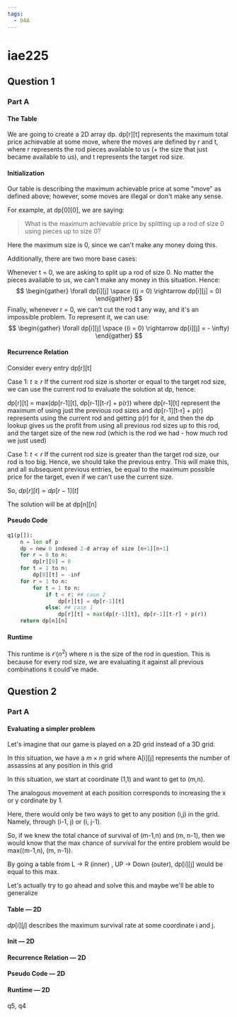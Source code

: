 ```yaml
---
tags:
  - DAA
---
```

# iae225
## Question 1

### Part A

#### The Table

We are going to create a 2D array dp.
dp\[r]\[t] represents the maximum total price achievable at some move, 
where the moves are defined by r and t, 
where r represents the rod pieces available to us (+ the size that just became available to us),
and t represents the target rod size.
#### Initialization

Our table is describing the maximum achievable price at some "move" as defined above; however, some moves are illegal or don't make any sense.

For example, at dp\[0]\[0], we are saying:
 
> What is the maximum achievable price by splitting up a rod of size 0 using pieces up to size 0?

Here the maximum size is 0, since we can't make any money doing this.

Additionally, there are two more base cases:

Whenever t = 0, we are asking to split up a rod of size 0. No matter the pieces available to us, we can't make any money in this situation. Hence:
$$
\begin{gather}
\forall dp[i][j] \space ((j = 0) \rightarrow dp[i][j] = 0)
\end{gather}
$$
Finally, whenever r = 0, we can't cut the rod t any way, and it's an impossible problem. To represent it, we can use:
$$
\begin{gather}
\forall dp[i][j] \space ((i = 0) \rightarrow dp[i][j] = - \infty)
\end{gather}
$$

#### Recurrence Relation
Consider every entry dp\[r]\[t]

Case 1:  $t \ge r$ 
If the current rod size is shorter or equal to the target rod size, we can use the current rod to evaluate the solution at dp, hence:

dp\[r]\[t] = max(dp\[r-1]\[t], dp\[r-1]\[t-r] + p(r))
where dp\[r-1]\[t] represent the maximum of using just the previous rod sizes and
dp\[r-1]\[t-r] + p(r) represents using the current rod and getting p(r) for it, and then the dp lookup gives us the profit from using all previous rod sizes up to this rod, and the target size of the new rod (which is the rod we had - how much rod we just used)

Case 1:  $t < r$ 
If the current rod size is greater than the target rod size, our rod is too big. Hence, we should take the previous entry. This will make this, and all subsequent previous entries, be equal to the maximum possible price for the target, even if we can't use the current size.

So, $dp[r][t] = dp[r-1][t]$

The solution will be at dp\[n]\[n]
#### Pseudo Code

```python
q1(p[]):
	n = len of p
	dp = new 0 indexed 2-d array of size [n+1][n+1]
	for r = 0 to n:
		dp[r][0] = 0
	for t = 1 to n:
		dp[0][t] = -inf
	for r = 1 to n:
		for t = 1 to n:
			if t < r: ## case 2
				dp[r][t] = dp[r-1][t]
			else: ## case 1
				dp[r][t] = max(dp[r-1][t], dp[r-1][t-r] + p(r))
	return dp[n][n]
```
#### Runtime
This runtime is $\mathcal{O}(n^{2})$ where n is the size of the rod in question. 
This is because for every rod size, we are evaluating it against all previous combinations it could've made.

## Question 2
### Part A 
#### Evaluating a simpler problem

Let's imagine that our game is played on a 2D grid instead of a 3D grid. 

In this situation, we have a $m\times n$ grid where A\[i]\[j] represents the number of assassins at any position in this grid

In this situation, we start at coordinate (1,1) and want to get to (m,n).

The analogous movement at each position corresponds to increasing the x or y cordinate by 1.

Here, there would only be two ways to get to any position (i,j) in the grid. Namely, through (i-1, j) or (i, j-1).

So, if we knew the total chance of survival of (m-1,n) and (m, n-1), then we would know that the max chance of survival for the entire problem would be max((m-1,n), (m, n-1)).

By going a table from L -> R (inner) , UP -> Down (outer), dp\[i]\[j] would be equal to this max.

Let's actually try to go ahead and solve this and maybe we'll be able to generalize
#### Table — 2D

$dp[i][j]$ describes the maximum survival rate at some coordinate i and j.


#### Init — 2D
#### Recurrence Relation — 2D
#### Pseudo Code — 2D
#### Runtime — 2D


q5, q4